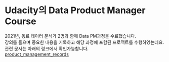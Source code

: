 # Udacity의 Data Product Manager Course

2021년, 동료 데이터 분석가 2명과 함께 Data PM과정을 수료했습니다.  <br/>
강의를 들으며 중요한 내용을 기록하고 해당 과정에 포함된 프로젝트를 수행하였는데요. 관련 문서는 아래의 링크에서 확인가능합니다.  <br/>
[product_management_records](https://chalk-chartreuse-75a.notion.site/Data-Product-Manager-Lecture-Note-1719ef0f6ed24e5a88001e540652a2cc)
